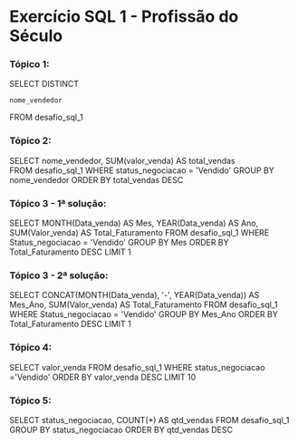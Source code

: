 # Exercício SQL 1 - Profissão do Século

### Tópico 1:

SELECT DISTINCT
    
    nome_vendedor
    
FROM desafio_sql_1


### Tópico 2:

SELECT
    nome_vendedor,
    SUM(valor_venda) AS total_vendas  
FROM desafio_sql_1
WHERE status_negociacao = 'Vendido'
GROUP BY nome_vendedor
ORDER BY total_vendas DESC


### Tópico 3 - 1ª solução:

SELECT 
    MONTH(Data_venda) AS Mes,
    YEAR(Data_venda) AS Ano,
    SUM(Valor_venda) AS Total_Faturamento
FROM desafio_sql_1
WHERE Status_negociacao = 'Vendido'
GROUP BY Mes
ORDER BY Total_Faturamento DESC
LIMIT 1

### Tópico 3 - 2ª solução:

SELECT 
    CONCAT(MONTH(Data_venda), '-', YEAR(Data_venda)) AS Mes_Ano,
    SUM(Valor_venda) AS Total_Faturamento
FROM desafio_sql_1
WHERE Status_negociacao = 'Vendido'
GROUP BY Mes_Ano
ORDER BY Total_Faturamento DESC
LIMIT 1


### Tópico 4:

SELECT
    valor_venda
FROM desafio_sql_1
WHERE status_negociacao ='Vendido'
ORDER BY valor_venda DESC
LIMIT 10


### Tópico 5:

SELECT
    status_negociacao,
    COUNT(*) AS qtd_vendas
FROM desafio_sql_1
GROUP BY status_negociacao
ORDER BY qtd_vendas DESC



